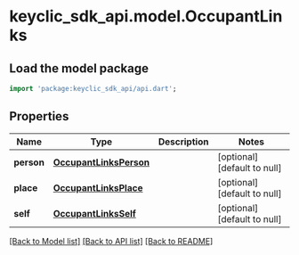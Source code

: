# keyclic_sdk_api.model.OccupantLinks

## Load the model package
```dart
import 'package:keyclic_sdk_api/api.dart';
```

## Properties
Name | Type | Description | Notes
------------ | ------------- | ------------- | -------------
**person** | [**OccupantLinksPerson**](OccupantLinksPerson.md) |  | [optional] [default to null]
**place** | [**OccupantLinksPlace**](OccupantLinksPlace.md) |  | [optional] [default to null]
**self** | [**OccupantLinksSelf**](OccupantLinksSelf.md) |  | [optional] [default to null]

[[Back to Model list]](../README.md#documentation-for-models) [[Back to API list]](../README.md#documentation-for-api-endpoints) [[Back to README]](../README.md)


